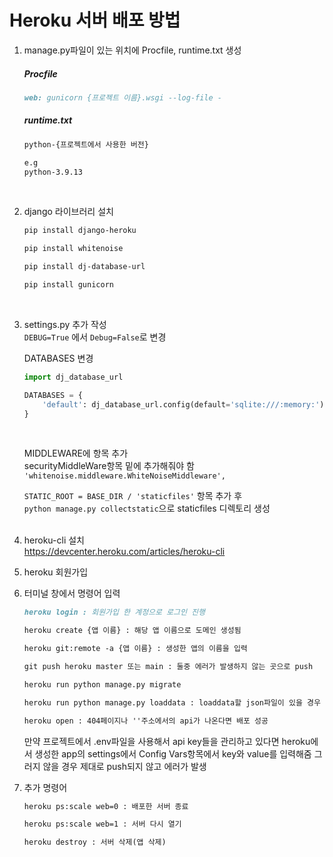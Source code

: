 # Heroku 서버 배포 방법

1. manage.py파일이 있는 위치에 Procfile, runtime.txt 생성<br>

    ##### Procfile
    ```markdown
    web: gunicorn {프로젝트 이름}.wsgi --log-file -
    ```

    ##### runtime.txt
    ```markdown
    python-{프로젝트에서 사용한 버전}

    e.g
    python-3.9.13
    ```

    <br>


2. django 라이브러리 설치
    ```markdown
    pip install django-heroku

    pip install whitenoise

    pip install dj-database-url

    pip install gunicorn
    ```
    <br>

3. settings.py 추가 작성<br>
    `DEBUG=True` 에서 `Debug=False`로 변경<br>

    DATABASES 변경
    ```python
    import dj_database_url

    DATABASES = {
        'default': dj_database_url.config(default='sqlite:///:memory:')
    }
    ```

    <br>

    MIDDLEWARE에 항목 추가<br>
    securityMiddleWare항목 밑에 추가해줘야 함
    `'whitenoise.middleware.WhiteNoiseMiddleware',`
    <br>

    `STATIC_ROOT = BASE_DIR / 'staticfiles'` 항목 추가 후<br>
    `python manage.py collectstatic`으로 staticfiles 디렉토리 생성<br>
    <br>

4. heroku-cli 설치<br>
    <https://devcenter.heroku.com/articles/heroku-cli>
    <br>

5. heroku 회원가입<br>

6. 터미널 창에서 명령어 입력<br>
    ```markdown
    heroku login : 회원가입 한 계정으로 로그인 진행

    heroku create {앱 이름} : 해당 앱 이름으로 도메인 생성됨

    heroku git:remote -a {앱 이름} : 생성한 앱의 이름을 입력

    git push heroku master 또는 main : 둘중 에러가 발생하지 않는 곳으로 push

    heroku run python manage.py migrate

    heroku run python manage.py loaddata : loaddata할 json파일이 있을 경우 진행

    heroku open : 404페이지나 ''주소에서의 api가 나온다면 배포 성공
    ```

    만약 프로젝트에서 .env파일을 사용해서 api key들을 관리하고 있다면
    heroku에서 생성한 app의 settings에서 Config Vars항목에서 key와 value를 입력해줌
    그러지 않을 경우 제대로 push되지 않고 에러가 발생
    <br>

7. 추가 명령어<br>
    ```markdown
    heroku ps:scale web=0 : 배포한 서버 종료

    heroku ps:scale web=1 : 서버 다시 열기

    heroku destroy : 서버 삭제(앱 삭제)
    ```